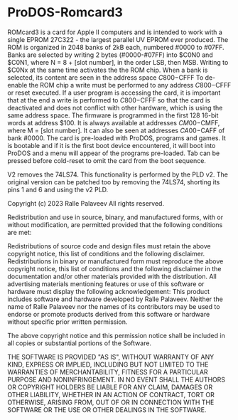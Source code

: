 # ProDOS-Romcard3
ROMcard3 is a card for Apple II computers and is intended to work with a single EPROM 27C322 - the largest parallel UV EPROM ever produced.
The ROM is organized in 2048 banks of 2kB each, numbered #0000 to #07FF. Banks are selected by writing 2 bytes (#0000-#07FF) into $C0N0 and $C0N1, where N = 8 + [slot number], in the order LSB, then MSB.
Writing to $C0Nx at the same time activates the the ROM chip.
When a bank is selected, its content are seen in the address space $C800-$CFFF To de-enable the ROM chip a write must be performed to any address $C800-$CFFF or reset executed.
If a user program is accessing the card, it is important that at the end a write is performed to $C800-$CFFF so that the card is deactivated and does not conflict with other hardware, which is using the same address space.
The firmware is programmed in the first 128 16-bit words at address $100. It is always available at addresses $CM00-$CMFF, where M = [slot number]. It can also be seen at addresses $CA00-$CAFF of bank #0000.
The card is pre-loaded with ProDOS, programs and games. It is bootable and if it is the first boot device encountered, it will boot into ProDOS and a menu will appear of the programs pre-loaded. Tab can be pressed before cold-reset to omit the card from the boot sequence.

V2 removes the 74LS74. This functionality is performed by the PLD v2. The original version can be patched too by removing the 74LS74, shorting its pins 1 and 6 and using the v2 PLD.

Copyright (c) 2023 Ralle Palaveev All rights reserved.

Redistribution and use in source, binary, and manufactured forms, with or without modification, are permitted provided that the following conditions are met:

Redistributions of source code and design files must retain the above copyright notice, this list of conditions and the following disclaimer.
Redistributions in binary or manufactured form must reproduce the above copyright notice, this list of conditions and the following disclaimer in the documentation and/or other materials provided with the distribution.
All advertising materials mentioning features or use of this software or hardware must display the following acknowledgement: This product includes software and hardware developed by Ralle Palaveev.
Neither the name of Ralle Palaveev nor the names of its contributors may be used to endorse or promote products derived from this software or hardware without specific prior written permission.

The above copyright notice and this permission notice shall be included in all copies or substantial portions of the Software.

THE SOFTWARE IS PROVIDED "AS IS", WITHOUT WARRANTY OF ANY KIND, EXPRESS OR IMPLIED, INCLUDING BUT NOT LIMITED TO THE WARRANTIES OF MERCHANTABILITY, FITNESS FOR A PARTICULAR PURPOSE AND NONINFRINGEMENT. IN NO EVENT SHALL THE AUTHORS OR COPYRIGHT HOLDERS BE LIABLE FOR ANY CLAIM, DAMAGES OR OTHER LIABILITY, WHETHER IN AN ACTION OF CONTRACT, TORT OR OTHERWISE, ARISING FROM, OUT OF OR IN CONNECTION WITH THE SOFTWARE OR THE USE OR OTHER DEALINGS IN THE SOFTWARE.

